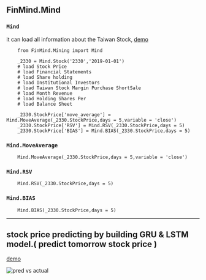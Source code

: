 
## FinMind.Mind

### `Mind`
it can load all information about the Taiwan Stock, [demo](https://github.com/linsamtw/FinMind/blob/master/Mining/demo.py)

		from FinMind.Mining import Mind

		_2330 = Mind.Stock('2330','2019-01-01')
		# load Stock Price
		# load Financial Statements
		# load Share holding
		# load Institutional Investors
		# load Taiwan Stock Margin Purchase ShortSale
		# load Month Revenue
		# load Holding Shares Per
		# load Balance Sheet

		_2330.StockPrice['move_average'] = Mind.MoveAverage(_2330.StockPrice,days = 5,variable = 'close')
		_2330.StockPrice['RSV'] = Mind.RSV(_2330.StockPrice,days = 5)
		_2330.StockPrice['BIAS'] = Mind.BIAS(_2330.StockPrice,days = 5)

### `Mind.MoveAverage`
		
		Mind.MoveAverage(_2330.StockPrice,days = 5,variable = 'close')
		
### `Mind.RSV`
	
		Mind.RSV(_2330.StockPrice,days = 5)
	
### `Mind.BIAS`
	
		Mind.BIAS(_2330.StockPrice,days = 5)

--------------------------




## stock price predicting by building GRU & LSTM model.( predict tomorrow stock price )

[demo](https://github.com/linsamtw/FinMind/blob/master/Mining/GRU_LSTM_demo.py)

![pred vs actual](https://github.com/linsamtw/FinMind/blob/master/Mining/GRE_LSTM.png)
